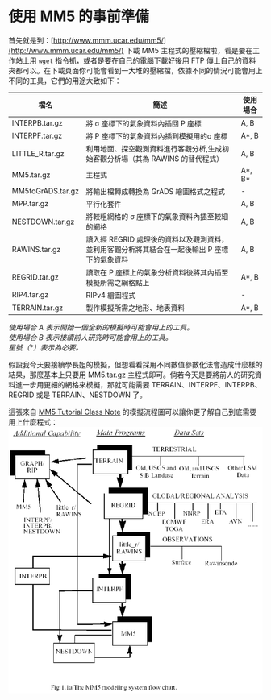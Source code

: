 # 使用 MM5 的事前準備

首先就是到：[http://www.mmm.ucar.edu/mm5/](http://www.mmm.ucar.edu/mm5/) 下載 MM5 主程式的壓縮檔啦，看是要在工作站上用 `wget` 指令抓，或者是要在自己的電腦下載好後用 FTP 傳上自己的資料夾都可以。在下載頁面你可能會看到一大堆的壓縮檔，依據不同的情況可能會用上不同的工具，它們的用途大致如下：

| 檔名 | 簡述 | 使用場合 |
| --- | --- | --- |
| INTERPB.tar.gz | 將 σ 座標下的氣象資料內插回 P 座標 | A, B |
| INTERPF.tar.gz | 將 P 座標下的氣象資料內插到模擬用的σ 座標 | A\*, B |
| LITTLE\_R.tar.gz | 利用地面、探空觀測資料進行客觀分析,生成初始客觀分析場（其為 RAWINS 的替代程式） | A, B |
| MM5.tar.gz | 主程式 | A\*, B\* |
| MM5toGrADS.tar.gz | 將輸出檔轉成轉換為 GrADS 繪圖格式之程式 | - |
| MPP.tar.gz | 平行化套件 | A, B |
| NESTDOWN.tar.gz | 將較粗網格的 σ 座標下的氣象資料內插至較細的網格 | A, B |
| RAWINS.tar.gz | 讀入經 REGRID 處理後的資料以及觀測資料，並利用客觀分析將其結合在一起後輸出 P 座標下的氣象資料 | A, B |
| REGRID.tar.gz | 讀取在 P 座標上的氣象分析資料後將其內插至模擬所需之網格點上 | A\*, B |
| RIP4.tar.gz | RIPv4 繪圖程式 | - |
| TERRAIN.tar.gz | 製作模擬所需之地形、地表資料 | A\*, B |

_使用場合 A 表示開始一個全新的模擬時可能會用上的工具。  
使用場合 B 表示接續前人研究時可能會用上的工具。  
星號（\*）表示為必要。_

假設我今天要接續學長姐的模擬，但想看看採用不同數值參數化法會造成什麼樣的結果，那麼基本上只要用 MM5.tar.gz 主程式即可。倘若今天是要將前人的研究資料進一步用更細的網格來模擬，那就可能需要 TERRAIN、INTERPF、INTERPB、REGRID 或是 TERRAIN、NESTDOWN 了。

這張來自 [MM5 Tutorial Class Note](http://www2.mmm.ucar.edu/mm5/documents/MM5_tut_Web_notes/tutorialTOC.htm) 的模擬流程圖可以讓你更了解自己到底需要用上什麼程式：  
![流程圖](/images/flow.gif)

